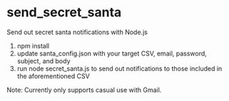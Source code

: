 # send_secret_santa
Send out secret santa notifications with Node.js

1) npm install
2) update santa_config.json with your target CSV, email, password, subject, and body
3) run node secret_santa.js to send out notifications to those included in the aforementioned CSV

Note: Currently only supports casual use with Gmail.
